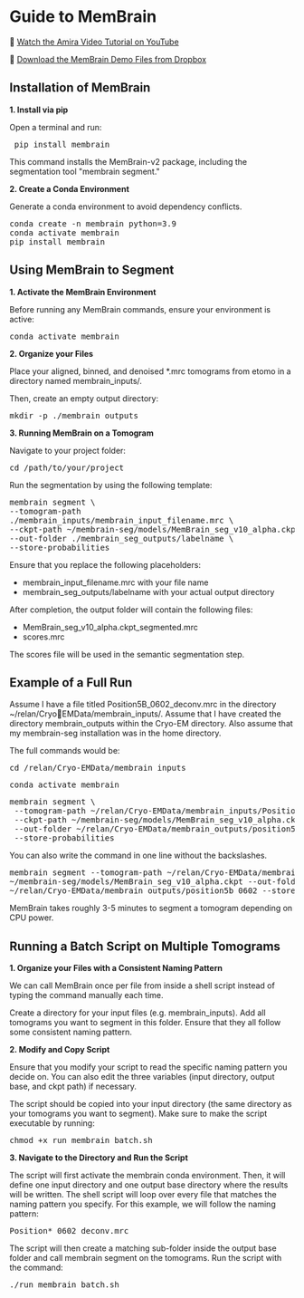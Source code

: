 # Guide to MemBrain

🎥 [Watch the Amira Video Tutorial on YouTube](https://youtu.be/DDIMwohBpP4)

📁 [Download the MemBrain Demo Files from Dropbox](https://www.dropbox.com/scl/fo/kh47pz9wit94us4fq7flj/AFrUL6RYBU-xZPT5ArRcZXg?rlkey=lb65rlut0m3pgckli7ksedi5i&st=37zq9kb6&dl=0)

## Installation of MemBrain

**1. Install via pip**

Open a terminal and run: 

<pre> pip install membrain </pre>

This command installs the MemBrain-v2 package, including the segmentation tool "membrain segment."

**2. Create a Conda Environment**

Generate a conda environment to avoid dependency conflicts.
<pre>conda create -n membrain python=3.9
conda activate membrain
pip install membrain</pre>

## Using MemBrain to Segment

**1. Activate the MemBrain Environment**

Before running any MemBrain commands, ensure your environment is active: 

<pre>conda activate membrain</pre>

**2. Organize your Files**

Place your aligned, binned, and denoised *.mrc tomograms from etomo in a directory named 
membrain_inputs/.

Then, create an empty output directory:

<pre>mkdir -p ./membrain_outputs</pre>

**3. Running MemBrain on a Tomogram**

Navigate to your project folder: 

<pre>cd /path/to/your/project</pre>

Run the segmentation by using the following template:

<pre>membrain segment \
--tomogram-path 
./membrain_inputs/membrain_input_filename.mrc \
--ckpt-path ~/membrain-seg/models/MemBrain_seg_v10_alpha.ckpt \
--out-folder ./membrain_seg_outputs/labelname \
--store-probabilities </pre>

Ensure that you replace the following placeholders: 
- membrain_input_filename.mrc with your file name
- membrain_seg_outputs/labelname with your actual output directory
  
After completion, the output folder will contain the following files:
- MemBrain_seg_v10_alpha.ckpt_segmented.mrc
- scores.mrc
  
The scores file will be used in the semantic segmentation step.

## Example of a Full Run

Assume I have a file titled Position5B_0602_deconv.mrc in the directory ~/relan/CryoEMData/membrain_inputs/. Assume that I have created the directory membrain_outputs
within the Cryo-EM directory. Also assume that my membrain-seg installation was in the home 
directory. 

The full commands would be:

<pre>cd /relan/Cryo-EMData/membrain_inputs</pre>
<pre>conda activate membrain</pre>
<pre>membrain segment \
 --tomogram-path ~/relan/Cryo-EMData/membrain_inputs/Position5B_0602_deconv.mrc \
 --ckpt-path ~/membrain-seg/models/MemBrain_seg_v10_alpha.ckpt \
 --out-folder ~/relan/Cryo-EMData/membrain_outputs/position5b_0602 \
 --store-probabilities</pre>
 
You can also write the command in one line without the backslashes. 

<pre>membrain segment --tomogram-path ~/relan/Cryo-EMData/membrain_inputs/Position5B_0602_deconv.mrc --ckpt-path 
~/membrain-seg/models/MemBrain_seg_v10_alpha.ckpt --out-folder 
~/relan/Cryo-EMData/membrain_outputs/position5b_0602 --store-probabilities</pre>

MemBrain takes roughly 3-5 minutes to segment a tomogram depending on CPU power.

## Running a Batch Script on Multiple Tomograms

**1. Organize your Files with a Consistent Naming Pattern**

We can call MemBrain once per file from inside a shell script instead of typing the 
command manually each time. 

Create a directory for your input files (e.g. membrain_inputs). Add all tomograms you want 
to segment in this folder. Ensure that they all follow some consistent naming pattern.

**2. Modify and Copy Script**

Ensure that you modify your script to read the specific naming pattern you decide on. You 
can also edit the three variables (input directory, output base, and ckpt path) if necessary. 

The script should be copied into your input directory (the same directory as your tomograms 
you want to segment). Make sure to make the script executable by running:

<pre>chmod +x run_membrain_batch.sh</pre>

**3. Navigate to the Directory and Run the Script**

The script will first activate the membrain conda environment. Then, it will define one input 
directory and one output base directory where the results will be written. The shell script 
will loop over every file that matches the naming pattern you specify. For this example, we 
will follow the naming pattern:

<pre>Position*_0602_deconv.mrc</pre>

The script will then create a matching sub-folder inside the output base folder and call 
membrain segment on the tomograms. 
Run the script with the command:

<pre>./run_membrain_batch.sh</pre>

